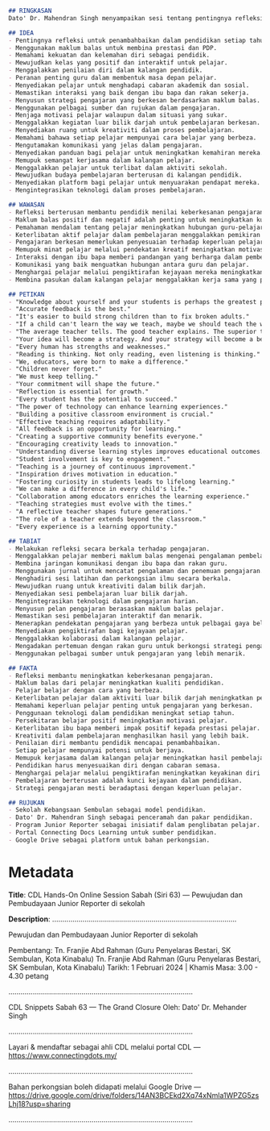 ```markdown
## RINGKASAN
Dato' Dr. Mahendran Singh menyampaikan sesi tentang pentingnya refleksi dalam pendidikan di akhir tahun akademik.

## IDEA
- Pentingnya refleksi untuk penambahbaikan dalam pendidikan setiap tahun.
- Menggunakan maklum balas untuk membina prestasi dan PDP.
- Memahami kekuatan dan kelemahan diri sebagai pendidik.
- Mewujudkan kelas yang positif dan interaktif untuk pelajar.
- Menggalakkan penilaian diri dalam kalangan pendidik.
- Peranan penting guru dalam membentuk masa depan pelajar.
- Menyediakan pelajar untuk menghadapi cabaran akademik dan sosial.
- Memastikan interaksi yang baik dengan ibu bapa dan rakan sekerja.
- Menyusun strategi pengajaran yang berkesan berdasarkan maklum balas.
- Menggunakan pelbagai sumber dan rujukan dalam pengajaran.
- Menjaga motivasi pelajar walaupun dalam situasi yang sukar.
- Menggalakkan kegiatan luar bilik darjah untuk pembelajaran berkesan.
- Menyediakan ruang untuk kreativiti dalam proses pembelajaran.
- Memahami bahawa setiap pelajar mempunyai cara belajar yang berbeza.
- Mengutamakan komunikasi yang jelas dalam pengajaran.
- Menyediakan panduan bagi pelajar untuk meningkatkan kemahiran mereka.
- Memupuk semangat kerjasama dalam kalangan pelajar.
- Menggalakkan pelajar untuk terlibat dalam aktiviti sekolah.
- Mewujudkan budaya pembelajaran berterusan di kalangan pendidik.
- Menyediakan platform bagi pelajar untuk menyuarakan pendapat mereka.
- Mengintegrasikan teknologi dalam proses pembelajaran.

## WAWASAN
- Refleksi berterusan membantu pendidik menilai keberkesanan pengajaran mereka.
- Maklum balas positif dan negatif adalah penting untuk meningkatkan kualiti pendidikan.
- Pemahaman mendalam tentang pelajar meningkatkan hubungan guru-pelajar.
- Keterlibatan aktif pelajar dalam pembelajaran menggalakkan pemikiran kritis.
- Pengajaran berkesan memerlukan penyesuaian terhadap keperluan pelajar.
- Memupuk minat pelajar melalui pendekatan kreatif meningkatkan motivasi mereka.
- Interaksi dengan ibu bapa memberi pandangan yang berharga dalam pembelajaran pelajar.
- Komunikasi yang baik menguatkan hubungan antara guru dan pelajar.
- Menghargai pelajar melalui pengiktirafan kejayaan mereka meningkatkan keyakinan diri.
- Membina pasukan dalam kalangan pelajar menggalakkan kerja sama yang positif.

## PETIKAN
- "Knowledge about yourself and your students is perhaps the greatest power."
- "Accurate feedback is the best."
- "It's easier to build strong children than to fix broken adults."
- "If a child can't learn the way we teach, maybe we should teach the way they learn."
- "The average teacher tells. The good teacher explains. The superior teacher models. The great teacher inspires."
- "Your idea will become a strategy. And your strategy will become a best practice."
- "Every human has strengths and weaknesses."
- "Reading is thinking. Not only reading, even listening is thinking."
- "We, educators, were born to make a difference."
- "Children never forget."
- "We must keep telling."
- "Your commitment will shape the future."
- "Reflection is essential for growth."
- "Every student has the potential to succeed."
- "The power of technology can enhance learning experiences."
- "Building a positive classroom environment is crucial."
- "Effective teaching requires adaptability."
- "All feedback is an opportunity for learning."
- "Creating a supportive community benefits everyone."
- "Encouraging creativity leads to innovation."
- "Understanding diverse learning styles improves educational outcomes."
- "Student involvement is key to engagement."
- "Teaching is a journey of continuous improvement."
- "Inspiration drives motivation in education."
- "Fostering curiosity in students leads to lifelong learning."
- "We can make a difference in every child's life."
- "Collaboration among educators enriches the learning experience."
- "Teaching strategies must evolve with the times."
- "A reflective teacher shapes future generations."
- "The role of a teacher extends beyond the classroom."
- "Every experience is a learning opportunity."

## TABIAT
- Melakukan refleksi secara berkala terhadap pengajaran.
- Menggalakkan pelajar memberi maklum balas mengenai pengalaman pembelajaran mereka.
- Membina jaringan komunikasi dengan ibu bapa dan rakan guru.
- Menggunakan jurnal untuk mencatat pengalaman dan penemuan pengajaran.
- Menghadiri sesi latihan dan perkongsian ilmu secara berkala.
- Mewujudkan ruang untuk kreativiti dalam bilik darjah.
- Menyediakan sesi pembelajaran luar bilik darjah.
- Mengintegrasikan teknologi dalam pengajaran harian.
- Menyusun pelan pengajaran berasaskan maklum balas pelajar.
- Memastikan sesi pembelajaran interaktif dan menarik.
- Menerapkan pendekatan pengajaran yang berbeza untuk pelbagai gaya belajar.
- Menyediakan pengiktirafan bagi kejayaan pelajar.
- Menggalakkan kolaborasi dalam kalangan pelajar.
- Mengadakan pertemuan dengan rakan guru untuk berkongsi strategi pengajaran.
- Menggunakan pelbagai sumber untuk pengajaran yang lebih menarik.

## FAKTA
- Refleksi membantu meningkatkan keberkesanan pengajaran.
- Maklum balas dari pelajar meningkatkan kualiti pendidikan.
- Pelajar belajar dengan cara yang berbeza.
- Keterlibatan pelajar dalam aktiviti luar bilik darjah meningkatkan pembelajaran.
- Memahami keperluan pelajar penting untuk pengajaran yang berkesan.
- Penggunaan teknologi dalam pendidikan meningkat setiap tahun.
- Persekitaran belajar positif meningkatkan motivasi pelajar.
- Keterlibatan ibu bapa memberi impak positif kepada prestasi pelajar.
- Kreativiti dalam pembelajaran menghasilkan hasil yang lebih baik.
- Penilaian diri membantu pendidik mencapai penambahbaikan.
- Setiap pelajar mempunyai potensi untuk berjaya.
- Memupuk kerjasama dalam kalangan pelajar meningkatkan hasil pembelajaran.
- Pendidikan harus menyesuaikan diri dengan cabaran semasa.
- Menghargai pelajar melalui pengiktirafan meningkatkan keyakinan diri mereka.
- Pembelajaran berterusan adalah kunci kejayaan dalam pendidikan.
- Strategi pengajaran mesti beradaptasi dengan keperluan pelajar.

## RUJUKAN
- Sekolah Kebangsaan Sembulan sebagai model pendidikan.
- Dato' Dr. Mahendran Singh sebagai penceramah dan pakar pendidikan.
- Program Junior Reporter sebagai inisiatif dalam penglibatan pelajar.
- Portal Connecting Docs Learning untuk sumber pendidikan.
- Google Drive sebagai platform untuk bahan perkongsian.
```

# Metadata
**Title**: CDL Hands-On Online Session Sabah (Siri 63) — Pewujudan dan Pembudayaan Junior Reporter di sekolah

**Description**: ...........................................................................................

Pewujudan dan Pembudayaan Junior Reporter di sekolah

Pembentang: Tn. Franjie Abd Rahman (Guru Penyelaras Bestari, SK Sembulan, Kota Kinabalu)
Tn. Franjie Abd Rahman (Guru Penyelaras Bestari, SK Sembulan, Kota Kinabalu)
Tarikh: 1 Februari 2024   |   Khamis
Masa: 3.00 - 4.30 petang

...........................................................................................

CDL Snippets Sabah 63 — The Grand Closure
Oleh: Dato' Dr. Mehander Singh

...........................................................................................

Layari & mendaftar sebagai ahli CDL melalui portal CDL — https://www.connectingdots.my/

...........................................................................................

Bahan perkongsian boleh didapati melalui Google Drive — https://drive.google.com/drive/folders/14AN3BCEkd2Xq74xNmla1WPZG5zsLhj18?usp=sharing

...........................................................................................